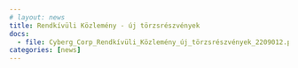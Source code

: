 ```yaml
---
# layout: news
title: Rendkívüli Közlemény - új törzsrészvények
docs:
  - file: Cyberg_Corp_Rendkívüli_Közlemény_új_törzsrészvények_2209012.pdf
categories: [news]
---
```



